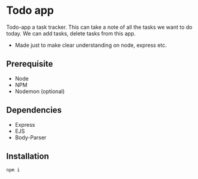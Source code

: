 # Todo app
Todo-app a task tracker. This can take a note of all the tasks we want to do today. We can add tasks, delete tasks from this app.

- Made just to make clear understanding on node, express etc.

## Prerequisite
- Node 
- NPM
- Nodemon (optional)
## Dependencies
- Express
- EJS
- Body-Parser
## Installation
```
npm i 
```
